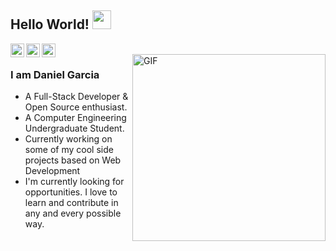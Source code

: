 ## Hello World! <img src="https://raw.githubusercontent.com/iampavangandhi/iampavangandhi/master/gifs/Hi.gif" width="30px"></h2>

<a href="https://twitter.com/DANIEL02543573">
  <img align="left" alt="Daniel's Twitter" width="22px" src="https://cdn.jsdelivr.net/npm/simple-icons@v3/icons/twitter.svg" />
</a>
<a href="https://www.linkedin.com/in/daniel-martin-454b56162/">
  <img align="left" alt="Darshan's Linkdein" width="22px" src="https://cdn.jsdelivr.net/npm/simple-icons@v3/icons/linkedin.svg" />
</a>
<a href="https://github.com/P41N3ST">
  <img align="left" alt="Darshan's Github" width="22px" src="https://cdn.jsdelivr.net/npm/simple-icons@v3/icons/github.svg" />
</a>

<br />
<img width="309" height="299.5" align="right" alt="GIF" src="https://media1.tenor.com/images/237ff17bc98383883f1bcbb307a8f344/tenor.gif?itemid=17254754" />

### I am Daniel Garcia
- A Full-Stack Developer & Open Source enthusiast.
- A Computer Engineering Undergraduate Student. 
- Currently working on some of my cool side projects based on Web Development
- I'm currently looking for opportunities. I love to learn and contribute in any and every possible way.
